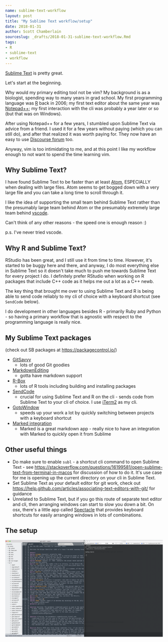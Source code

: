 ```yaml
---
name: sublime-text-workflow
layout: post
title: "My Sublime Text workflow/setup"
date: 2018-01-31
author: Scott Chamberlain
sourceslug: _drafts/2018-01-31-sublime-text-workflow.Rmd
tags:
- R
- sublime-text
- workflow
---
```


[Sublime Text][sb] is pretty great. 

Let's start at the beginning. 

Why would my primary editing tool not be vim? My background is as a biologist, spending way to many years in grad school. My first programming language was [R][] back in 2006; my first text editor about the same year was [Notepad++][np]; my first interaction with the cli was probably a year later or so (but that was on Windows).

After using Notepad++ for a few years, I stumbled upon Sublime Text via advice from a friend. I used it for a few years without paying (which you can still do), and after that realized it was worth paying for. They now have an easy to use [Discourse forum](https://forum.sublimetext.com/) too.

Anyway, vim is too intimidating to me, and at this point I like my workflow enough to not want to spend the time learning vim.

## Why Sublime Text?

I have found Sublime Text to be faster than at least [Atom][], ESPECIALLY when dealing with large files. Atom seems to get bogged down with a very large file and you can take a long time to scroll through it. 

I like the idea of supporting the small team behind Sublime Text rather than the presumably large team behind Atom or the presumably extremely large team behind [vscode][].

Can't think of any other reasons - the speed one is enough reason :)

p.s. I've never tried vscode.

## Why R and Sublime Text?

RStudio has been great, and I still use it from time to time. However, it's started to be buggy here and there, and anyway, I do most everything else in Sublime Text so it doesn't take much to push me towards Sublime Text for every project I do. I definitely prefer RStudio when working on R packages that include C++ code as it helps me out a lot as a C++ newb. 

The key thing that brought me over to using Sublime Text and R is being able to send code reliably to my cli of choice with a keyboard shortcut (see `SendCode` below).

I do development in other languages besides R - primarily Ruby and Python - so having a primary workflow that is agnostic with respect to the programming language is really nice.

## My Sublime Text packages

(check out SB packages at <https://packagecontrol.io/>)

* [GitSavvy](https://packagecontrol.io/packages/GitSavvy)
    * lots of good Git goodies
* [MarkdownEditing](https://packagecontrol.io/packages/MarkdownEditing)
    * gotta have markdown support
* [R-Box](https://packagecontrol.io/packages/R-Box)
    * lots of R tools including building and installing packages
* [SendCode](https://packagecontrol.io/packages/SendCode)
    * crucial for using Sublime Text and R on the cli - sends code from Sublime Text to your cli of choice. I use [iTerm2][] as my cli.
* [GotoWindow](https://packagecontrol.io/packages/GotoWindow)
    * speeds up your work a lot by quickly switching between projects with a keyboard shortcut
* [Marked integration](https://github.com/icio/sublime-text-marked)
    * Marked is a great markdown app - really nice to have an integration with Marked to quickly open it from Sublime

## Other useful things

* Do make sure to enable `subl` - a shortcut cli command to open Sublime Text - see <https://stackoverflow.com/questions/16199581/open-sublime-text-from-terminal-in-macos> for discussion of how to do it. It's use case for me is opening up the current directory on your cli in Sublime Text.
* Set Sublime Text as your default editor for git work, check out <https://help.github.com/articles/associating-text-editors-with-git/> for guidance
* Unrelated to Sublime Text, but if you go this route of separate text editor and cli, then arranging windows can start to slow you down a bit. On osx, there's a little app called [Spectacle][] that provides keyboard shortcuts for easily arranging windows in lots of combinations.

## The setup

<img src="/public/img/2018-01-31-sublime-text-workflow/sbandr.png">

[sb]: https://www.sublimetext.com/
[R]: https://www.r-project.org/
[np]: https://notepad-plus-plus.org/
[iTerm2]: https://www.iterm2.com/
[vscode]: https://code.visualstudio.com/
[atom]: https://atom.io/
[Spectacle]: https://www.spectacleapp.com/
